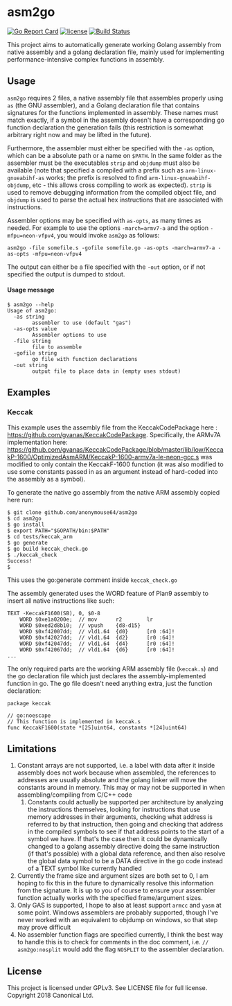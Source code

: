 # asm2go

[![Go Report Card](https://goreportcard.com/badge/github.com/anonymouse64/asm2go)](https://goreportcard.com/report/github.com/anonymouse64/asm2go)
[![license](https://img.shields.io/badge/license-GPLv3-blue.svg)](LICENSE)
[![Build Status](https://travis-ci.com/anonymouse64/asm2go.svg?branch=master)](https://travis-ci.com/anonymouse64/asm2go)


This project aims to automatically generate working Golang assembly from native assembly and a golang declaration file, mainly used for implementing performance-intensive complex functions in assembly. 

## Usage

`asm2go` requires 2 files, a native assembly file that assembles properly using `as` (the GNU assembler), and a Golang declaration file that contains signatures for the functions implemented in assembly. These names must match exactly, if a symbol in the assembly doesn't have a corresponding go function declaration the generation fails (this restriction is somewhat arbitrary right now and may be lifted in the future). 

Furthermore, the assembler must either be specified with the `-as` option, which can be a absolute path or a name on `$PATH`. In the same folder as the assembler must be the executables `strip` and `objdump` must also be available (note that specified a compiled with a prefix such as `arm-linux-gnueabihf-as` works; the prefix is resolved to find `arm-linux-gnueabihf-objdump`, etc - this allows cross compiling to work as expected). `strip` is used to remove debugging information from the compiled object file, and `objdump` is used to parse the actual hex instructions that are associated with instructions.

Assembler options may be specified with `as-opts`, as many times as needed. For example to use the options `-march=armv7-a` and the option `-mfpu=neon-vfpv4`, you would invoke `asm2go` as follows:

```
asm2go -file somefile.s -gofile somefile.go -as-opts -march=armv7-a -as-opts -mfpu=neon-vfpv4
```

The output can either be a file specified with the `-out` option, or if not specified the output is dumped to stdout.

#### Usage message

```
$ asm2go --help
Usage of asm2go:
  -as string
    	assembler to use (default "gas")
  -as-opts value
    	Assembler options to use
  -file string
    	file to assemble
  -gofile string
    	go file with function declarations
  -out string
    	output file to place data in (empty uses stdout)
```

## Examples

### Keccak

This example uses the assembly file from the KeccakCodePackage here : https://github.com/gvanas/KeccakCodePackage. Specifically, the ARMv7A implementation here: https://github.com/gvanas/KeccakCodePackage/blob/master/lib/low/KeccakP-1600/OptimizedAsmARM/KeccakP-1600-armv7a-le-neon-gcc.s was modified to only contain the KeccakF-1600 function (it was also modified to use some constants passed in as an argument instead of hard-coded into the assembly as a symbol). 

To generate the native go assembly from the native ARM assembly copied here run:

	$ git clone github.com/anonymouse64/asm2go
	$ cd asm2go
	$ go install
	$ export PATH="$GOPATH/bin:$PATH"
	$ cd tests/keccak_arm
	$ go generate
	$ go build keccak_check.go
	$ ./keccak_check
	Success!
	$

This uses the go:generate comment inside `keccak_check.go`

The assembly generated uses the WORD feature of Plan9 assembly to insert all native instructions like such:

```
TEXT ·KeccakF1600(SB), 0, $0-8
    WORD $0xe1a0200e;  // mov      r2        lr 
    WORD $0xed2d8b10;  // vpush    {d8-d15}  
    WORD $0xf42007dd;  // vld1.64  {d0}      [r0 :64]!  
    WORD $0xf42027dd;  // vld1.64  {d2}      [r0 :64]!  
    WORD $0xf42047dd;  // vld1.64  {d4}      [r0 :64]!  
    WORD $0xf42067dd;  // vld1.64  {d6}      [r0 :64]!  
...
```

The only required parts are the working ARM assembly file (`keccak.s`) and the go declaration file which just declares the assembly-implemented function in go. The go file doesn't need anything extra, just the function declaration:

```
package keccak

// go:noescape
// This function is implemented in keccak.s
func KeccakF1600(state *[25]uint64, constants *[24]uint64)

```


## Limitations

1. Constant arrays are not supported, i.e. a label with data after it inside assembly does not work because when assembled, the references to addresses are usually absolute and the golang linker will move the constants around in memory. This may or may not be supported in when assembling/compiling from C/C++ code
	1. Constants could actually be supported per architecture by analyzing the instructions themselves, looking for instructions that use memory addresses in their arguments, checking what address is referred to by that instruction, then going and checking that address in the compiled symbols to see if that address points to the start of a symbol we have. If that's the case then it could be dynamically changed to a golang assembly directive doing the same instruction (if that's possible) with a global data reference, and then also resolve the global data symbol to be a DATA directive in the go code instead of a TEXT symbol like currently handled
2. Currently the frame size and argument sizes are both set to 0, I am hoping to fix this in the future to dynamically resolve this information from the signature. It is up to you of course to ensure your assembler function actually works with the specified frame/argument sizes. 
3. Only GAS is supported, I hope to also at least support `armcc` and `yasm` at some point. Windows assemblers are probably supported, though I've never worked with an equivalent to objdump on windows, so that step may prove difficult
4. No assembler function flags are specified currently, I think the best way to handle this is to check for comments in the doc comment, i.e. `// asm2go:nosplit` would add the flag `NOSPLIT` to the assembler declaration.

## License

This project is licensed under GPLv3. See LICENSE file for full license.
Copyright 2018 Canonical Ltd.